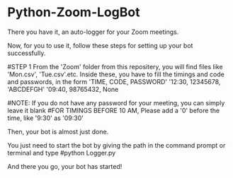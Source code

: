 # Python-Zoom-LogBot
There you have it, an auto-logger for your Zoom meetings.

Now, for you to use it, follow these steps for setting up your bot successfully.

#STEP 1
From the 'Zoom' folder from this repositery, you will find files like 'Mon.csv', 'Tue.csv'.etc.
Inside these, you have to fill the timings and code and passwords, in the form 
  'TIME, CODE, PASSWORD'
  '12:30, 12345678, 'ABCDEFGH'
  '09:40, 98765432, None 

#NOTE: If you do not have any password for your meeting, you can simply leave it blank
#FOR TIMINGS BEFORE 10 AM, Please add a '0' before the time, like '9:30' as '09:30'

Then, your bot is almost just done.

You just need to start the bot by giving the path in the command prompt or terminal and type
#python Logger.py

And there you go, your bot has started!
